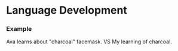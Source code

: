 Language Development
====================

### Example

Ava learns about "charcoal" facemask.
VS My learning of charcoal.